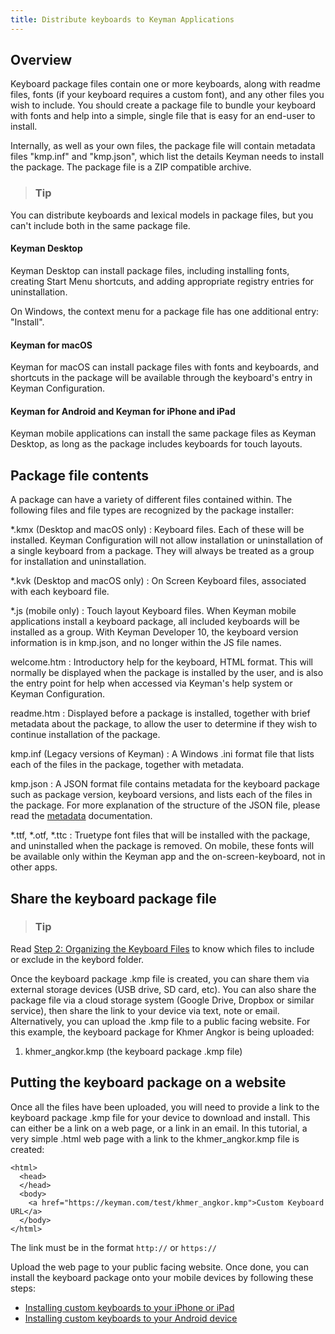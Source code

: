 ```yaml
---
title: Distribute keyboards to Keyman Applications
---
```


## Overview

Keyboard package files contain one or more keyboards, along with readme
files, fonts (if your keyboard requires a custom font), and any other
files you wish to include. You should create a package file to bundle
your keyboard with fonts and help into a simple, single file that is
easy for an end-user to install.

Internally, as well as your own files, the package file will contain
metadata files "kmp.inf" and "kmp.json", which list the details Keyman
needs to install the package. The package file is a ZIP compatible
archive.

> ### Tip
You can distribute keyboards and lexical models in package files, but
you can't include both in the same package file.

#### Keyman Desktop

Keyman Desktop can install package files, including installing fonts,
creating Start Menu shortcuts, and adding appropriate registry entries
for uninstallation.

On Windows, the context menu for a package file has one additional
entry: "Install".

#### Keyman for macOS

Keyman for macOS can install package files with fonts and keyboards, and
shortcuts in the package will be available through the keyboard's entry
in Keyman Configuration.

#### Keyman for Android and Keyman for iPhone and iPad

Keyman mobile applications can install the same package files as Keyman
Desktop, as long as the package includes keyboards for touch layouts.

## Package file contents

A package can have a variety of different files contained within. The
following files and file types are recognized by the package installer:

\*.kmx (Desktop and macOS only)
:   Keyboard files. Each of these will be installed. Keyman
    Configuration will not allow installation or uninstallation of a
    single keyboard from a package. They will always be treated as a
    group for installation and uninstallation.

\*.kvk (Desktop and macOS only)
:   On Screen Keyboard files, associated with each keyboard file.

\*.js (mobile only)
:   Touch layout Keyboard files. When Keyman mobile applications install
    a keyboard package, all included keyboards will be installed as a
    group. With Keyman Developer 10, the keyboard version information is
    in kmp.json, and no longer within the JS file names.

welcome.htm
:   Introductory help for the keyboard, HTML format. This will normally
    be displayed when the package is installed by the user, and is also
    the entry point for help when accessed via Keyman's help system or
    Keyman Configuration.

readme.htm
:   Displayed before a package is installed, together with brief
    metadata about the package, to allow the user to determine if they
    wish to continue installation of the package.

kmp.inf (Legacy versions of Keyman)
:   A Windows .ini format file that lists each of the files in the
    package, together with metadata.

kmp.json
:   A JSON format file contains metadata for the keyboard package such
    as package version, keyboard versions, and lists each of the files
    in the package. For more explanation of the structure of the JSON
    file, please read the
    [metadata](../../reference/file-types/metadata) documentation.

\*.ttf, \*.otf, \*.ttc
:   Truetype font files that will be installed with the package, and
    uninstalled when the package is removed. On mobile, these fonts will
    be available only within the Keyman app and the on-screen-keyboard,
    not in other apps.

## Share the keyboard package file

> ### Tip
Read [Step 2: Organizing the Keyboard Files](../../../keyboards/github/step-2)
to know which files to include or exclude in the keybord folder. 

Once the keyboard package .kmp file is created, you can share them via
external storage devices (USB drive, SD card, etc). You can also share
the package file via a cloud storage system (Google Drive, Dropbox or
similar service), then share the link to your device via text, note or
email. Alternatively, you can upload the .kmp file to a public facing
website. For this example, the keyboard package for Khmer Angkor is
being uploaded:

1.  khmer_angkor.kmp (the keyboard package .kmp file)

## Putting the keyboard package on a website

Once all the files have been uploaded, you will need to provide a link
to the keyboard package .kmp file for your device to download and
install. This can either be a link on a web page, or a link in an email.
In this tutorial, a very simple .html web page with a link to the
khmer_angkor.kmp file is created:

``` markup
<html>
  <head>
  </head>
  <body>
    <a href="https://keyman.com/test/khmer_angkor.kmp">Custom Keyboard URL</a>
  </body>
</html>
```

The link must be in the format `http://` or `https://`

Upload the web page to your public facing website. Once done, you can
install the keyboard package onto your mobile devices by following these
steps:

-   [Installing custom keyboards to your iPhone or iPad](install-kmp-ios)
-   [Installing custom keyboards to your Android device](install-kmp-android)
